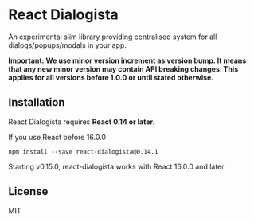 React Dialogista
=================

An experimental slim library providing centralised system for all dialogs/popups/modals in your app.

**Important: We use minor version increment as version bump. It means that any new minor version may contain API breaking changes. This applies for all versions before 1.0.0 or until stated otherwise.**

## Installation

React Dialogista requires **React 0.14 or later.**

If you use React before 16.0.0

```
npm install --save react-dialogista@0.14.1
```

Starting v0.15.0, react-dialogista works with React 16.0.0 and later

## License
MIT


